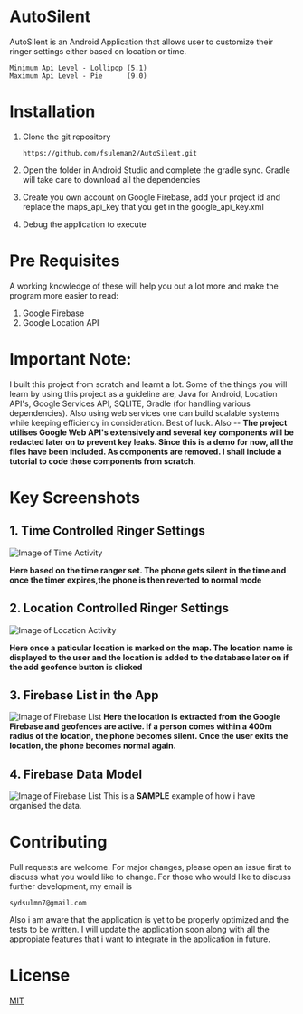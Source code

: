 # AutoSilent
AutoSilent is an Android Application that allows user to customize their ringer settings either based on location or time.

```
Minimum Api Level - Lollipop (5.1)
Maximum Api Level - Pie      (9.0)
```
# Installation
1. Clone the git repository
    ```
    https://github.com/fsuleman2/AutoSilent.git
    ```
2. Open the folder in Android Studio and complete the gradle sync. Gradle will take care to download all the dependencies

3. Create you own account on Google Firebase, add your project id and replace the maps_api_key that you get in the google_api_key.xml

4. Debug the application to execute
# Pre Requisites
A working knowledge of these will help you out a lot more and make the program more easier to read:

1. Google Firebase
2. Google Location API


# Important Note:
I built this project from scratch and learnt a lot. Some of the things you will learn by using this project as a guideline are, Java for Android, Location API's, Google Services API, SQLITE, Gradle (for handling various dependencies). Also using web services one can build scalable systems while keeping efficiency in consideration. Best of luck. Also --
**The project utilises Google Web API's extensively and several key components will be redacted later on to prevent key leaks. Since this is a demo for now, all the files have been included. As components are removed. I shall include a tutorial to code those components from scratch.**


# Key Screenshots
##  1. Time Controlled Ringer Settings

![Image of Time Activity](https://github.com/fsuleman2/AutoSilent/blob/master/images/time.png)

**Here based on the time ranger set. The phone gets silent in the time and once the timer expires,the phone is then reverted to normal mode**



## 2. Location Controlled Ringer Settings

![Image of Location Activity](https://github.com/fsuleman2/AutoSilent/blob/master/images/location.png)


**Here once a paticular location is marked on the map. The location name is displayed to the user and the location is added to the database later on if  the add geofence button is clicked**


## 3. Firebase List in the App

![Image of Firebase List](https://github.com/fsuleman2/AutoSilent/blob/master/images/firebase_list.png)
**Here the location is extracted from the Google Firebase and geofences are active. If a person comes within a 400m radius of the location, the phone becomes silent. Once the user exits the location, the phone becomes normal again.**

## 4. Firebase Data Model

![Image of Firebase List](https://github.com/fsuleman2/AutoSilent/blob/master/images/firebase_list.png)
This is a **SAMPLE** example of how i have organised the data.

# Contributing
Pull requests are welcome. For major changes, please open an issue first to discuss what you would like to change.
For those who would like to discuss further development, my email is
```
sydsulmn7@gmail.com
```

Also i am aware that the application is yet to be properly optimized and the tests to be written. I will update the application soon along with all the appropiate features that i want to integrate in the application in future.

# License
[MIT](https://choosealicense.com/licenses/mit/)
